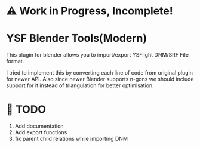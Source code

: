 # :warning: Work in Progress, Incomplete!
# YSF Blender Tools(Modern)
This plugin for blender allows you to import/export YSFlight DNM/SRF File format.


I tried to implement this by converting each line of code from original plugin for newer API. Also since newer Blender supports n-gons we should include support for it instead of triangulation for better optimisation.

# :memo: TODO
1. Add documentation
2. Add export functions
3. fix parent child relations while importing DNM
